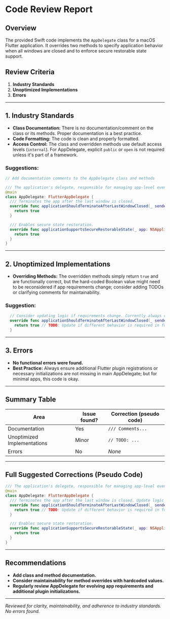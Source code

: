 # Code Review Report

## Overview
The provided Swift code implements the `AppDelegate` class for a macOS Flutter application. It overrides two methods to specify application behavior when all windows are closed and to enforce secure restorable state support.

## Review Criteria

1. **Industry Standards**
2. **Unoptimized Implementations**
3. **Errors**

---

## 1. **Industry Standards**
- **Class Documentation:** There is no documentation/comment on the class or its methods. Proper documentation is a best practice.
- **Code Formatting:** The code is clean and properly formatted.
- **Access Control:** The class and overridden methods use default access levels (`internal`). For AppDelegate, explicit `public` or `open` is not required unless it's part of a framework.

### Suggestions:
```swift
// Add documentation comments to the AppDelegate class and methods

/// The application's delegate, responsible for managing app-level events.
@main
class AppDelegate: FlutterAppDelegate {
  /// Terminates the app after the last window is closed.
  override func applicationShouldTerminateAfterLastWindowClosed(_ sender: NSApplication) -> Bool {
    return true
  }

  /// Enables secure state restoration.
  override func applicationSupportsSecureRestorableState(_ app: NSApplication) -> Bool {
    return true
  }
}
```

---

## 2. **Unoptimized Implementations**
- **Overriding Methods:** The overridden methods simply return `true` and are functionally correct, but the hard-coded Boolean value might need to be reconsidered if app requirements change; consider adding TODOs or clarifying comments for maintainability.

### Suggestion:
```swift
  // Consider updating logic if requirements change. Currently always returns true.
  override func applicationShouldTerminateAfterLastWindowClosed(_ sender: NSApplication) -> Bool {
    return true // TODO: Update if different behavior is required in future.
  }
```

---

## 3. **Errors**
- **No functional errors were found.**
- **Best Practice:** Always ensure additional Flutter plugin registrations or necessary initializations are not missing in main AppDelegate; but for minimal apps, this code is okay.

---

## Summary Table

| Area                        | Issue found? | Correction (pseudo code)       |
|-----------------------------|--------------|--------------------------------|
| Documentation               | Yes          | `/// Comments...`              |
| Unoptimized Implementations | Minor        | `// TODO: ...`                 |
| Errors                      | No           | *None*                         |

---

## Full Suggested Corrections (Pseudo Code)

```swift
/// The application's delegate, responsible for managing app-level events.
@main
class AppDelegate: FlutterAppDelegate {
  /// Terminates the app after the last window is closed. Update logic if requirements change.
  override func applicationShouldTerminateAfterLastWindowClosed(_ sender: NSApplication) -> Bool {
    return true // TODO: Update if different behavior is required in future.
  }

  /// Enables secure state restoration.
  override func applicationSupportsSecureRestorableState(_ app: NSApplication) -> Bool {
    return true
  }
}
```

---

## Recommendations

- **Add class and method documentation.**
- **Consider maintainability for method overrides with hardcoded values.**
- **Regularly review AppDelegate for evolving app requirements and additional plugin initializations.**

---

*Reviewed for clarity, maintainability, and adherence to industry standards. No errors found.*